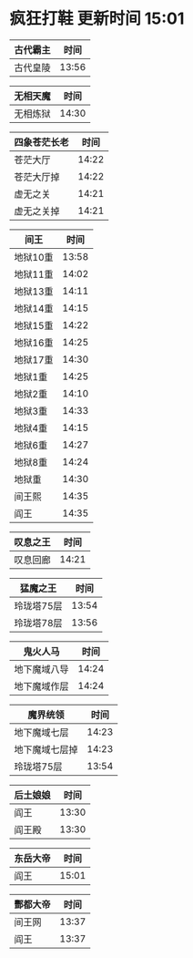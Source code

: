 # 疯狂打鞋 更新时间 15:01

| 古代霸主   | 时间    |
|--------|-------|
| 古代皇陵 | 13:56 |

| 无相天魔   | 时间    |
|--------|-------|
| 无相炼狱 | 14:30 |

| 四象苍茫长老   | 时间    |
|--------|-------|
| 苍茫大厅 | 14:22 |
| 苍茫大厅掉 | 14:22 |
| 虚无之关 | 14:21 |
| 虚无之关掉 | 14:21 |

| 间王   | 时间    |
|--------|-------|
| 地狱10重 | 13:58 |
| 地狱11重 | 14:02 |
| 地狱13重 | 14:11 |
| 地狱14重 | 14:15 |
| 地狱15重 | 14:22 |
| 地狱16重 | 14:25 |
| 地狱17重 | 14:30 |
| 地狱1重 | 14:25 |
| 地狱2重 | 14:10 |
| 地狱3重 | 14:33 |
| 地狱4重 | 14:15 |
| 地狱6重 | 14:27 |
| 地狱8重 | 14:24 |
| 地狱重 | 14:30 |
| 间王熙 | 14:35 |
| 阎王 | 14:35 |

| 叹息之王   | 时间    |
|--------|-------|
| 叹息回廊 | 14:21 |

| 猛魔之王   | 时间    |
|--------|-------|
| 玲珑塔75层 | 13:54 |
| 玲珑塔78层 | 13:56 |

| 鬼火人马   | 时间    |
|--------|-------|
| 地下魔域八导 | 14:24 |
| 地下魔域作层 | 14:24 |

| 魔界统领   | 时间    |
|--------|-------|
| 地下魔域七层 | 14:23 |
| 地下魔域七层掉 | 14:23 |
| 玲珑塔75层 | 13:54 |

| 后土娘娘   | 时间    |
|--------|-------|
| 阎王 | 13:30 |
| 阎王殿 | 13:30 |

| 东岳大帝   | 时间    |
|--------|-------|
| 阎王 | 15:01 |

| 酆都大帝   | 时间    |
|--------|-------|
| 间王网 | 13:37 |
| 阎王 | 13:37 |